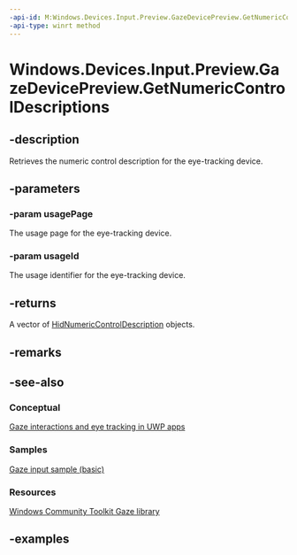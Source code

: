 ```yaml
---
-api-id: M:Windows.Devices.Input.Preview.GazeDevicePreview.GetNumericControlDescriptions(System.UInt16,System.UInt16)
-api-type: winrt method
---
```


<!-- Method syntax.
public IVectorView<HidNumericControlDescription> GazeDevicePreview.GetNumericControlDescriptions(UInt16 usagePage, UInt16 usageId)
-->

# Windows.Devices.Input.Preview.GazeDevicePreview.GetNumericControlDescriptions

## -description

Retrieves the numeric control description for the eye-tracking device.

## -parameters

### -param usagePage

The usage page for the eye-tracking device.

### -param usageId

The usage identifier for the eye-tracking device.

## -returns

A vector of [HidNumericControlDescription](hidnumericcontroldescription.md) objects.

## -remarks

## -see-also

### Conceptual

[Gaze interactions and eye tracking in UWP apps](https://docs.microsoft.com/windows/uwp/design/input/gaze-interactions)

### Samples

[Gaze input sample (basic)](https://github.com/MicrosoftDocs/windows-topic-specific-samples/archive/uwp-gazeinput-basic.zip)

### Resources

[Windows Community Toolkit Gaze library](https://docs.microsoft.com/windows/uwpcommunitytoolkit/gaze/gazeinteractionlibrary)

## -examples
